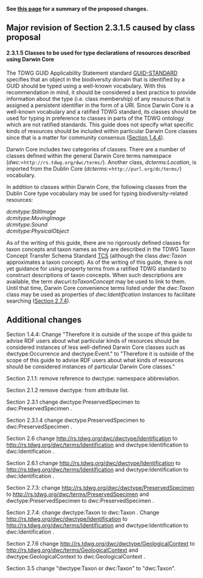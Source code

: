 **See [this page](DwcClassChanges.md) for a summary of the proposed changes.**

## Major revision of Section 2.3.1.5 caused by class proposal ##
#### 2.3.1.5 Classes to be used for type declarations of resources described using Darwin Core ####

The TDWG GUID Applicability Statement standard [GUID-STANDARD](http://www.tdwg.org/standards/150/) specifies that an object in the biodiversity domain that is identified by a GUID should be typed using a well-known vocabulary. With this recommendation in mind, it should be considered a best practice to provide information about the type (i.e. class membership) of any resource that is assigned a persistent identifier in the form of a URI.  Since Darwin Core is a well-known vocabulary and a ratified TDWG standard, its classes should be used for typing in preference to classes in parts of the TDWG ontology which are not ratified standards.  This guide does not specify what specific kinds of resources should be included within particular Darwin Core classes since that is a matter for community consensus ([Section 1.4.4](#1.4.4_Limitations_of_this_guide.md)).

Darwin Core includes two categories of classes.  There are a number of classes defined within the general Darwin Core terms namespace (_dwc:_=`http://rs.tdwg.org/dwc/terms/`).  Another class, _dcterms:Location_, is imported from the Dublin Core (_dcterms:_=`http://purl.org/dc/terms/`) vocabulary.

In addition to classes within Darwin Core, the following classes from the Dublin Core type vocabulary may be used for typing biodiversity-related resources:

<dl><dt><i>dcmitype:StillImage</i></dt><dt><i>dcmitype:MovingImage</i></dt><dt><i>dcmitype:Sound</i></dt><dt><i>dcmitype:PhysicalObject</i></dt></dl>

As of the writing of this guide, there are no rigorously defined classes for taxon concepts and taxon names as they are described in the TDWG Taxon Concept Transfer Schema Standard  [TCS](http://www.tdwg.org/standards/117/) (although the class _dwc:Taxon_ approximates a taxon concept).  As of the writing of this guide, there is not yet guidance for using property terms from a ratified TDWG standard to construct descriptions of taxon concepts.  When such descriptions are available, the term _dwcuri:toTaxonConcept_ may be used to link to them.  Until that time, Darwin Core convenience terms listed under the _dwc:Taxon_ class may be used as properties of _dwc:Identification_ instances to facilitate searching ([Section 2.7.4](#2.7.4_Description_of_a_taxonomic_entity.md)).


## Additional changes ##

Section 1.4.4: Change "Therefore it is outside of the scope of this guide to advise RDF users about what particular kinds of resources should be considered instances of less well-defined Darwin Core classes such as dwctype:Occurrence and dwctype:Event." to "Therefore it is outside of the scope of this guide to advise RDF users about what kinds of resources should be considered instances of particular Darwin Core classes."

Section 2.1.1: remove reference to dwctype: namespace abbreviation.

Section 2.1.2 remove dwctype: from attribute list.

Section 2.3.1 change dwctype:PreservedSpecimen to dwc:PreservedSpecimen .

Section 2.3.1.4 change dwctype:PreservedSpecimen to dwc:PreservedSpecimen .

Section 2.6 change http://rs.tdwg.org/dwc/dwctype/Identification to http://rs.tdwg.org/dwc/terms/Identification and dwctype:Identification to dwc:Identification .

Section 2.6.1 change http://rs.tdwg.org/dwc/dwctype/Identification to http://rs.tdwg.org/dwc/terms/Identification and dwctype:Identification to dwc:Identification .

Section 2.7.3: change http://rs.tdwg.org/dwc/dwctype/PreservedSpecimen to http://rs.tdwg.org/dwc/terms/PreservedSpecimen and dwctype:PreservedSpecimen to dwc:PreservedSpecimen .

Section 2.7.4: change dwctype:Taxon to dwc:Taxon .  Change http://rs.tdwg.org/dwc/dwctype/Identification to http://rs.tdwg.org/dwc/terms/Identification and dwctype:Identification to dwc:Identification .

Section 2.7.6 change http://rs.tdwg.org/dwc/dwctype/GeologicalContext to http://rs.tdwg.org/dwc/terms/GeologicalContext and dwctype:GeologicalContext to dwc:GeologicalContext .

Section 3.5 change "dwctype:Taxon or dwc:Taxon" to "dwc:Taxon".